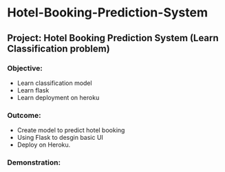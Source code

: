 # Hotel-Booking-Prediction-System
## Project: Hotel Booking Prediction System (Learn Classification problem)

### Objective:
- Learn classification model
- Learn flask
- Learn deployment on heroku
### Outcome:
- Create model to predict hotel booking
- Using Flask to desgin basic UI
- Deploy on Heroku.

### Demonstration:

